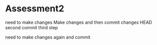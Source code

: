 # Assessment2
need to make changes 
Make changes and then commit changes
 HEAD
second commit
third step

need to make changes again and commit
